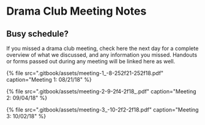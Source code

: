 # Drama Club Meeting Notes

## Busy schedule?

If you missed a drama club meeting, check here the next day for a complete overview of what we discussed, and any information you missed. Handouts or forms passed out during any meeting will be linked here as well.

{% file src=".gitbook/assets/meeting-1\_-8-252f21-252f18.pdf" caption="Meeting 1: 08/21/18" %}

{% file src=".gitbook/assets/meeting-2-9-2f4-2f18\_.pdf" caption="Meeting 2: 09/04/18" %}

{% file src=".gitbook/assets/meeting-3\_-10-2f2-2f18.pdf" caption="Meeting 3: 10/02/18" %}

